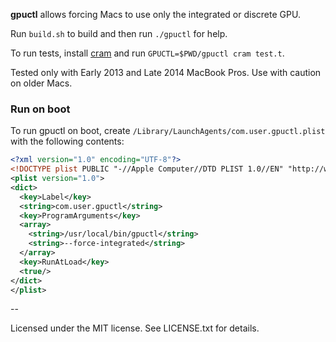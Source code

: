 **gpuctl** allows forcing Macs to use only the integrated or discrete GPU.

Run `build.sh` to build and then run `./gpuctl` for help.

To run tests, install [cram](https://pypi.python.org/pypi/cram) and run
`GPUCTL=$PWD/gpuctl cram test.t`.

Tested only with Early 2013 and Late 2014 MacBook Pros. Use with caution on
older Macs.

### Run on boot

To run gpuctl on boot, create `/Library/LaunchAgents/com.user.gpuctl.plist` with the following contents:

```xml
<?xml version="1.0" encoding="UTF-8"?>
<!DOCTYPE plist PUBLIC "-//Apple Computer//DTD PLIST 1.0//EN" "http://www.apple.com/DTDs/PropertyList-1.0.dtd">
<plist version="1.0">
<dict>
  <key>Label</key>
  <string>com.user.gpuctl</string>
  <key>ProgramArguments</key>
  <array>
    <string>/usr/local/bin/gpuctl</string>
    <string>--force-integrated</string>
  </array>
  <key>RunAtLoad</key>
  <true/>
</dict>
</plist>
```

--

Licensed under the MIT license. See LICENSE.txt for details.
